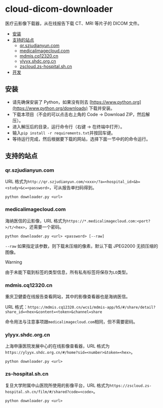 # cloud-dicom-downloader

医疗云影像下载器，从在线报告下载 CT、MRI 等片子的 DICOM 文件。

* [安装](#安装)
* [支持的站点](#支持的站点)
  * [qr.szjudianyun.com](#qrszjudianyuncom)
  * [medicalimagecloud.com](#medicalimagecloudcom)
  * [mdmis.cq12320.cn](#mdmiscq12320cn)
  * [ylyyx.shdc.org.cn](#ylyyxshdcorgcn)
  * [zscloud.zs-hospital.sh.cn](#zs-hospitalshcn)
* [开发](#开发)

## 安装

- 请先确保安装了 Python，如果没有则去 [https://www.python.org](https://www.python.org/downloads) 下载并安装。
- 下载本项目（不会的可以点击右上角的 Code -> Download ZIP，然后解压）。
- 进入解压后的目录，运行命令行（右键 -> 在终端中打开）。
- 输入`pip install -r requirements.txt`并按回车键。
- 等待运行完成，然后根据要下载的网站，选择下面一节中的的命令运行。

## 支持的站点

### qr.szjudianyun.com

URL 格式为`http://qr.szjudianyun.com/<xxx>/?a=<hospital_id>&b=<study>&c=<password>`，可从报告单扫码得到。

```
python downloader.py <url>
```

### medicalimagecloud.com

海纳医信的云影像，URL 格式为`https://*.medicalimagecloud.com:<port?>/t/<hex>`，还需要一个密码。

```
python downloader.py <url> <password> [--raw]
```

`--raw` 如果指定该参数，则下载未压缩的像素，默认下载 JPEG2000 无损压缩的图像。

> [!WARNING]
> 由于未能下载到标签的类型信息，所有私有标签将保存为`LO`类型。

### mdmis.cq12320.cn

重庆卫健委在线报告查看网站，其中的影像查看器也是海纳医信。

URL 格式：`https://mdmis.cq12320.cn/wcs1/mdmis-app/h5/#/share/detail?share_id=<hex>&content=<token>&channel=share`

命令用法与注意事项跟`medicalimagecloud.com`相同，但不需要密码。

### ylyyx.shdc.org.cn

上海申康医院发展中心的在线影像查看器，URL 格式为`https://ylyyx.shdc.org.cn/#/home?sid=<number>&token=<hex>`。

```
python downloader.py <url>
```

### zs-hospital.sh.cn

复旦大学附属中山医院所使用的影像平台，URL 格式为`https://zscloud.zs-hospital.sh.cn/film/#/shared?code=<code>`。

```
python downloader.py <url>
```
